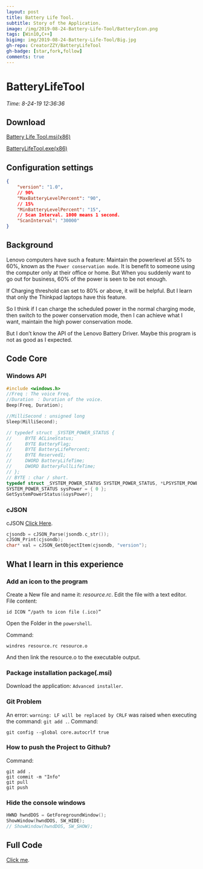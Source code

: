 ```yaml
---
layout: post
title: Battery Life Tool.
subtitle: Story of the Application.
image: /img/2019-08-24-Battery-Life-Tool/BatteryIcon.png
tags: [Win10,C++]
bigimg: img/2019-08-24-Battery-Life-Tool/Big.jpg
gh-repo: CreatorZZY/BatteryLifeTool
gh-badge: [star,fork,follow]
comments: true
---
```


# BatteryLifeTool
*Time: 8-24-19 12:36:36*
## Download
[Battery Life Tool.msi(x86)](https://raw.githubusercontent.com/CreatorZZY/BatteryLifeTool/master/Battery%20Life%20Tool.msi)

[BatteryLifeTool.exe(x86)](https://raw.githubusercontent.com/CreatorZZY/BatteryLifeTool/master/BatteryLifeTool.exe)

## Configuration settings

```json
{
    "version": "1.0",
    // 90%
    "MaxBatteryLevelPercent": "90",
    // 15%
    "MinBatteryLevelPercent": "15",
    // Scan Interval. 1000 means 1 second.
    "ScanInterval": "30000"
}
```

## Background 

Lenovo computers have such a feature: Maintain the powerlevel at 55% to 60%, known as the `Power conservation mode`.
It is benefit to someone using the computer only at their office or home. But When you suddenly want to go out for business, 60% of the power is seen to be not enough.

If Charging threshold can set to 80% or above, it will be helpful. But I learn that only the Thinkpad laptops have this feature.

So I think if I can charge the scheduled power in the normal charging mode, then switch to the power conservation mode, then I can achieve what I want, maintain the high power conservation mode.

But I don’t know the API of the Lenovo Battery Driver. Maybe this program is not as good as I expected.

## Code Core

### Windows API

```c++
#include <windows.h>
//Freq : The voice Freq.
//Duration ： Duration of the voice.
Beep(Freq, Duration);

//MilliSecond : unsigned long
Sleep(MilliSecond);

// typedef struct _SYSTEM_POWER_STATUS {
//     BYTE ACLineStatus;
//     BYTE BatteryFlag;
//     BYTE BatteryLifePercent;
//     BYTE Reserved1;
//     DWORD BatteryLifeTime;
//     DWORD BatteryFullLifeTime;
// };
// BYTE : char / short.
typedef struct _SYSTEM_POWER_STATUS SYSTEM_POWER_STATUS, *LPSYSTEM_POWER_STATUS;
SYSTEM_POWER_STATUS sysPower = { 0 };
GetSystemPowerStatus(&sysPower);
```

### cJSON

cJSON [Click Here](https://github.com/DaveGamble/cJSON).
```c++
cjsondb = cJSON_Parse(jsondb.c_str());
cJSON_Print(cjsondb);
char* val = cJSON_GetObjectItem(cjsondb, "version");
```

## What I learn in this experience

### Add an icon to the program 

Create a New file and name it: *resource.rc*. Edit the file with a text editor. File content:
```
id ICON “/path to icon file (.ico)”
```

Open the Folder in the `powershell`.

Command:
```
windres resource.rc resource.o
```

And then link the resource.o to the executable output.

### Package installation package(.msi)
Download the application: `Advanced installer`.

### Git Problem
An error: `warning: LF will be replaced by CRLF` was raised when executing the command: `git add .`.
Command:
```
git config --global core.autocrlf true
```

### How to push the Project to Github?

Command:
```
git add .
git commit -m "Info"
git pull
git push
```

### Hide the console windows
```c++
HWND hwndDOS = GetForegroundWindow();
ShowWindow(hwndDOS, SW_HIDE);
// ShowWindow(hwndDOS, SW_SHOW);
```

## Full Code

[Click me](https://github.com/CreatorZZY/BatteryLifeTool).